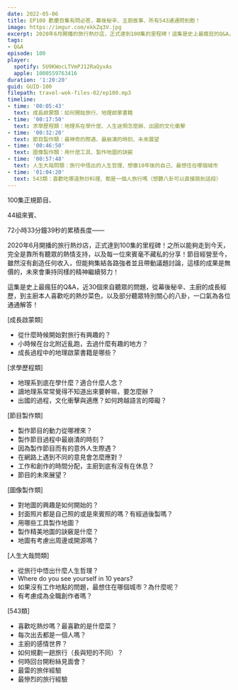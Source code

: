 ```yaml
---
date: 2022-05-06
title: EP100 歡慶百集有問必答，幕後秘辛、主廚故事、所有543通通問到飽！
image: https://imgur.com/ekkZq3V.jpg
excerpt: 2020年6月開播的旅行熱炒店，正式達到100集的里程碑！這集是史上最瘋狂的Q&A，近30個來自聽眾的問題，從幕後秘辛、主廚的成長經歷，到主廚本人喜歡吃的熱炒菜色，以及部分聽眾特別關心的八卦，一口氣為各位通通解答！
tags:
- Q&A
episode: 100
player:
  spotify: 5U9KWocLTVmPJ12RaQyxAs
  apple: 1000559763416
duration: '1:20:20'
guid: GUID-100
filepath: travel-wok-files-02/ep100.mp3
timeline:
- time: '00:05:43'
  text: 成長啟蒙類：如何開始旅行、地理啟蒙書籍
- time: '00:17:50'
  text: 求學歷程類：地理系在學什麼、人生迷惘怎麼辦、出國的文化衝擊
- time: '00:32:20'
  text: 節目製作類：最神奇的際遇、最崩潰的時刻、未來展望
- time: '00:46:50'
  text: 圖像製作類：用什麼工具、製作地圖的訣竅
- time: '00:57:48'
  text: 人生大哉問類：旅行中悟出的人生哲理、想像10年後的自己、最想住在哪個城市
- time: '01:04:20'
  text: 543類：喜歡吃哪道熱炒料理、都是一個人旅行嗎（想聽八卦可以直接跳到這段）
---
```

100集正規節目、

44組來賓、

72小時33分鐘39秒的累積長度——

2020年6月開播的旅行熱炒店，正式達到100集的里程碑！之所以能夠走到今天，完全是靠所有聽眾的熱情支持，以及每一位來賓毫不藏私的分享！節目經營至今，雖然沒有創造任何收入，但能夠集結各路強者並且帶動議題討論，這樣的成果是無價的，未來會秉持同樣的精神繼續努力！

這集是史上最瘋狂的Q&A，近30個來自聽眾的問題，從幕後秘辛、主廚的成長經歷，到主廚本人喜歡吃的熱炒菜色，以及部分聽眾特別關心的八卦，一口氣為各位通通解答！

[成長啟蒙類]
- 從什麼時候開始對旅行有興趣的？
- 小時候在台北附近亂跑，去過什麼有趣的地方？
- 成長過程中的地理啟蒙書籍是哪些？

[求學歷程類]
- 地理系到底在學什麼？適合什麼人念？
- 讀地理系常常覺得不知道出來要幹嘛，要怎麼辦？
- 出國的過程，文化衝擊與適應？如何跨越語言的障礙？

[節目製作類]
- 製作節目的動力從哪裡來？
- 製作節目過程中最崩潰的時刻？
- 因為製作節目而有的意外人生際遇？
- 在網路上遇到不同的意見會怎麼應對？
- 工作和創作的時間分配，主廚到底有沒有在休息？
- 節目的未來展望？

[圖像製作類]
- 對地圖的興趣是如何開始的？
- 封面照片都是自己照的或是來賓照的嗎？有經過後製嗎？
- 用哪些工具製作地圖？
- 製作精美地圖的訣竅是什麼？
- 地圖有考慮出周邊或開源嗎？

[人生大哉問類]
- 從旅行中悟出什麼人生哲理？
- Where do you see yourself in 10 years?
- 如果沒有工作地點的問題，最想住在哪個城市？為什麼呢？
- 有考慮成為全職創作者嗎？

[543類]
- 喜歡吃熱炒嗎？最喜歡的是什麼菜？
- 每次出去都是一個人嗎？
- 主廚的感情世界？
- 如何規劃一趟旅行（長與短的不同）？
- 何時回台開粉絲見面會？
- 最雷的旅伴經驗
- 最慘烈的旅行經驗
